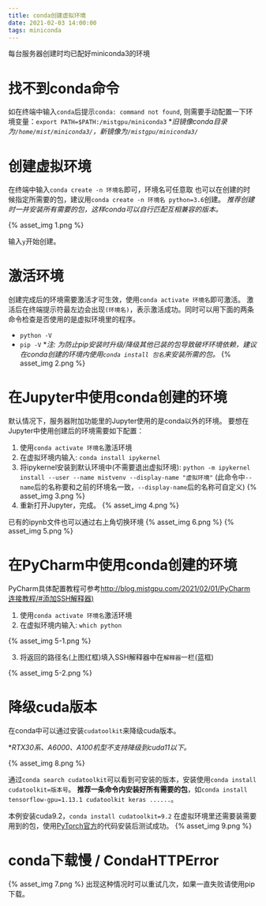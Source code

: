 ```yaml
---
title: conda创建虚拟环境
date: 2021-02-03 14:00:00
tags: miniconda
---
```

每台服务器创建时均已配好miniconda3的环境

# 找不到conda命令
如在终端中输入`conda`后提示`conda: command not found`,
则需要手动配置一下环境变量：`export PATH=$PATH:/mistgpu/miniconda3`
**旧镜像conda目录为`/home/mist/miniconda3/`，新镜像为`/mistgpu/miniconda3/`*

# 创建虚拟环境
在终端中输入`conda create -n 环境名`即可，环境名可任意取
也可以在创建的时候指定所需要的包，建议用`conda create -n 环境名 python=3.6`创建。
*推荐创建时一并安装所有需要的包，这样conda可以自行匹配互相兼容的版本。*

{% asset_img 1.png %}

输入`y`开始创建。

# 激活环境
创建完成后的环境需要激活才可生效，使用`conda activate 环境名`即可激活。
激活后在终端提示符最左边会出现`(环境名)`，表示激活成功。同时可以用下面的两条命令检查是否使用的是虚拟环境里的程序。
- `python -V`
- `pip -V`
**注: 为防止pip安装时升级/降级其他已装的包导致破坏环境依赖，建议在conda创建的环境内使用`conda install 包名`来安装所需的包。*
{% asset_img 2.png %}

# 在Jupyter中使用conda创建的环境
默认情况下，服务器附加功能里的Jupyter使用的是conda以外的环境。
要想在Jupyter中使用创建后的环境需要如下配置：
1. 使用`conda activate 环境名`激活环境
2. 在虚拟环境内输入: `conda install ipykernel`
3. 将ipykernel安装到默认环境中(不需要退出虚拟环境): 
`python -m ipykernel install --user --name mistvenv --display-name "虚拟环境"`
(此命令中`--name`后的名称要和之前的环境名一致，`--display-name`后的名称可自定义)
{% asset_img 3.png %}
4. 重新打开Jupyter，完成。
{% asset_img 4.png %}

已有的ipynb文件也可以通过右上角切换环境
{% asset_img 6.png %}
{% asset_img 5.png %}

# 在PyCharm中使用conda创建的环境
PyCharm具体配置教程可参考[http://blog.mistgpu.com/2021/02/01/PyCharm连接教程/#添加SSH解释器)](http://blog.mistgpu.com/2021/02/01/PyCharm%E8%BF%9E%E6%8E%A5%E6%95%99%E7%A8%8B/#%E6%B7%BB%E5%8A%A0SSH%E8%A7%A3%E9%87%8A%E5%99%A8)
1. 使用`conda activate 环境名`激活环境
2. 在虚拟环境内输入: `which python`

{% asset_img 5-1.png %}

3. 将返回的路径名(上图红框)填入SSH解释器中在`解释器`一栏(蓝框)

{% asset_img 5-2.png %}

# 降级cuda版本
在conda中可以通过安装`cudatoolkit`来降级cuda版本。

**RTX30系、A6000、A100机型不支持降级到cuda11以下。*

{% asset_img 8.png %}

通过`conda search cudatoolkit`可以看到可安装的版本，安装使用`conda install cudatoolkit=版本号`。
**推荐一条命令内安装好所有需要的包**，如`conda install tensorflow-gpu=1.13.1 cudatoolkit keras ......`。

本例安装cuda9.2，`conda install cudatoolkit=9.2`
在虚拟环境里还需要装需要用到的包，使用[PyTorch官方](https://pytorch.org/get-started/previous-versions/)的代码安装后测试成功。
{% asset_img 9.png %}
# conda下载慢 / CondaHTTPError
{% asset_img 7.png %}
出现这种情况时可以重试几次，如果一直失败请使用pip下载。